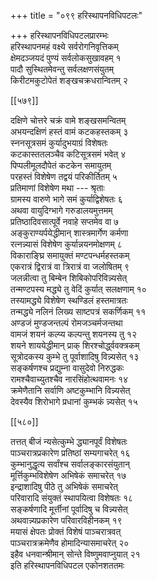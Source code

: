 +++
title = "०९९ हरिस्थापनविधिपटलः"

+++
हरिस्थापनविधिपटलप्रारम्भः  
हरिस्थापनमहं वक्ष्ये सर्वरोगनिवृत्तिकम्  
क्षेमदञ्जयदं पुण्यं सर्वलोकसुखावहम् १  
पादौ सुस्थितमेवन्तु सर्वलक्षणसंयुतम्  
किरीटमकुटोपेतं शङ्खचक्रधरान्वितम् २  

[[५७९]]  

दक्षिणे चोत्तरे चक्रं वामे शङ्खसमन्वितम्  
अभयन्दक्षिणं हस्तं वामं कटकहस्तकम् ३  
स्ननसूत्रसमं कुर्यादुभयाग्रं विशेषतः  
कटकास्ततलञ्चैव कटिसूत्रसमं भवेत् ४  
पिप्पलीमूलदौपेतं कटकेन समायुतम्  
परहस्तं विशेषेण तद्वयं परिकीर्तितम् ५  
प्रतिमाणां विशेषेण मथा --- श्रृताः  
ग्रामस्य वारुणे भागे समं कुर्याद्विशेषतः ६  
अथवा वायुदिग्भागे गरुडालयमुत्तमम्  
प्रतिष्ठादिवसात्पूर्वे नवाहे सप्तमेव वा ७  
अङ्कुराण्यर्पयेद्धीमान् शास्त्रमार्गेण कर्मणा  
रत्नन्न्यासं विशेषेण कुर्यान्नयनमोक्षणम् ८  
विकाराङ्घ्रि समायुक्तं मण्टपन्धर्महस्तकम्  
एकरात्रं द्विरात्रं वा त्रिरात्रं वा जलोषितम् ९  
जलन्नीत्वा तु बिम्बेन शिबिकोपरिविन्न्यसेत्  
तन्मण्टपस्य मद्ध्ये तु वेदिं कुर्यात् सलक्षणाम् १०  
तस्यामद्ध्ये विशेषेण स्थण्डिलं हस्तमात्रतः  
तन्मद्ध्ये नलिनं लिख्य साष्टपत्रं सकर्णिकम् ११  
अण्डजं मुण्डजन्तल्पं रोमजञ्चर्मजन्तथा  
वामजं शयनं कल्प्य कल्पन्तु शयनस्य तु १२  
शयने शाययेद्धीमान् प्राक् शिरश्चोर्द्ध्ववक्त्रकम्  
सूत्रोदकस्य कुम्भे तु पूर्वाशादिषु विन्न्यसेत् १३  
सङ्कर्षणश्च प्रद्युम्ना वासुदेवो निरुद्धकः  
रामश्चैवाच्युतश्चैव नारसिंहोत्थवामनः १४  
क्रमेणैतानि सर्वाणि अष्टकुम्भानि विन्न्यसेत्  
देवस्यैव शिरोभागे प्रधानां कुम्भकं न्न्यसेत् १५  

[[५८०]]  

तत्तत् बीजं न्यसेत्कुम्भे द्ध्यानपूर्वं विशेषतः  
पाञ्चरात्रप्रकारेण प्रतिष्ठां सम्यगाचरेत् १६  
कुम्भानुद्धृत्य सर्वांश्च सर्वालङ्कारसंयुतान्  
मूर्त्तिकुम्भविशेषेण अभिषेकं समाचरेत् १७  
इन्द्राशादिषु पीठे तु अभिषेकं समाचरेत्  
परिवारादि संयुक्तं स्थापयित्वा विशेषतः १८  
सङ्कर्षणादि मूर्त्तीनां पूर्वादिषु च विन्न्यसेत्  
अथवान्न्यप्रकारेण परिवारविहीनकम् १९  
मयासं क्षेपतः प्रोक्तं विशेषं पाञ्चरात्रवत्  
पाञ्चरात्रक्रमेणैव होमादिन्यासमाचरेत् २०  
इहैव धनवान्श्रीमान् सोन्ते विष्णुमवाप्नुयात् २१  
इति हरिस्थापनविधिपटल एकोनशततमः  
